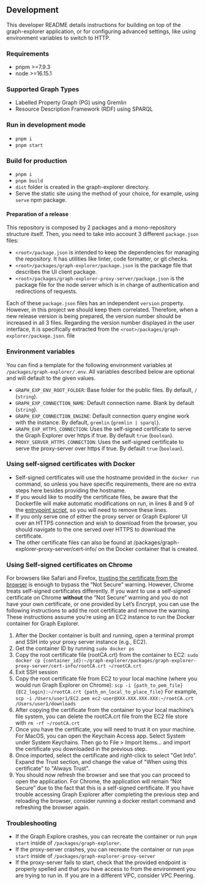 ## Development
This developer README details instructions for building on top of the graph-explorer application, or for configuring advanced settings, like using environment variables to switch to HTTP.

### Requirements
- pnpm >=7.9.3
- node >=16.15.1

### Supported Graph Types
- Labelled Property Graph (PG) using Gremlin
- Resource Description Framework (RDF) using SPARQL 

### Run in development mode
- `pnpm i`
- `pnpm start`

### Build for production
- `pnpm i`
- `pnpm build`
- `dist` folder is created in the graph-explorer directory.
- Serve the static site using the method of your choice,
for example, using `serve` npm package.

#### Preparation of a release
This repository is composed by 2 packages and a mono-repository structure itself. Then, you need to take into account 3 different `package.json` files:
- `<root>/package.json` is intended to keep the dependencies for managing the repository. It has utilities like linter, code formatter, or git checks.
- `<root>/packages/graph-explorer/package.json` is the package file that describes the UI client package.
- `<root>/packages/graph-explorer-proxy-server/package.json` is the package file for the node server which is in charge of authentication and redirections of requests.

Each of these `package.json` files has an independent `version` property. However, in this project we should keep them correlated. Therefore, when a new release version is being prepared, the version number should be increased in all 3 files.
Regarding the version number displayed in the user interface, it is specifically extracted from the `<root>/packages/graph-explorer/package.json`. file

### Environment variables

You can find a template for the following environment variables at `/packages/graph-explorer/.env`. All variables described below are optional and will default to the given values.

- `GRAPH_EXP_ENV_ROOT_FOLDER`: Base folder for the public files. By default, `/` (`string`). 
- `GRAPH_EXP_CONNECTION_NAME`: Default connection name. Blank by default (`string`).
- `GRAPH_EXP_CONNECTION_ENGINE`: Default connection query engine work with the instance. By default, `gremlin` (`gremlin | sparql`).
- `GRAPH_EXP_HTTPS_CONNECTION`: Uses the self-signed certificate to serve the Graph Explorer over https if true. By default `true` (`boolean`).
- `PROXY_SERVER_HTTPS_CONNECTION`: Uses the self-signed certificate to serve the proxy-server over https if true. By default `true` (`boolean`).

### Using self-signed certificates with Docker

- Self-signed certificates will use the hostname provided in the `docker run` command, so unless you have specific requirements, there are no extra steps here besides providing the hostname.
- If you would like to modify the certificate files, be aware that the Dockerfile will make automatic modifications on run, in lines 8 and 9 of the [entrypoint script](https://github.com/aws/graph-explorer/blob/main/docker-entrypoint.sh), so you will need to remove these lines.
- If you only serve one of either the proxy server or Graph Explorer UI over an HTTPS connection and wish to download from the browser, you should navigate to the one served over HTTPS to download the certificate.
- The other certificate files can also be found at /packages/graph-explorer-proxy-server/cert-info/ on the Docker container that is created. 

### Using Self-signed certificates on Chrome

For browsers like Safari and Firefox, [trusting the certificate from the browser](../README.md/#https-connections) is enough to bypass the “Not Secure” warning. However, Chrome treats self-signed certificates differently. If you want to use a self-signed certificate on Chrome **without** the “Not Secure” warning and you do not have your own certificate, or one provided by Let’s Encrypt, you can use the following instructions to add the root certificate and remove the warning. These instructions assume you’re using an EC2 instance to run the Docker container for Graph Explorer.

1. After the Docker container is built and running, open a terminal prompt and SSH into your proxy server instance (e.g., EC2).
2. Get the container ID by running `sudo docker ps`
3. Copy the root certificate file (rootCA.crt) from the container to EC2: `sudo docker cp {container_id}:~/graph-explorer/packages/graph-explorer-proxy-server/cert-info/rootCA.crt ~/rootCA.crt`
4. Exit SSH session 
5. Copy the root certificate file from EC2 to your local machine (where you would run Graph Explorer on Chrome): `scp -i {path_to_pem_file} {EC2_login}:~/rootCA.crt {path_on_local_to_place_file}` For example, `scp -i /Users/user1/EC2.pem ec2-user@XXX.XXX.XXX.XXX:~/rootCA.crt /Users/user1/downloads`
6. After copying the certificate from the container to your local machine’s file system, you can delete the rootCA.crt file from the EC2 file store with `rm -rf ~/rootCA.crt`
7. Once you have the certificate, you will need to trust it on your machine. For MacOS, you can open the Keychain Access app. Select System under System Keychains. Then go to File > Import Items... and import the certificate you downloaded in the previous step. 
8. Once imported, select the certificate and right-click to select "Get Info". Expand the Trust section, and change the value of "When using this certificate" to "Always Trust". 
9. You should now refresh the browser and see that you can proceed to open the application. For Chrome, the application will remain “Not Secure” due to the fact that this is a self-signed certificate. If you have trouble accessing Graph Explorer after completing the previous step and reloading the browser, consider running a docker restart command and refreshing the browser again.

### Troubleshooting
- If the Graph Explore crashes, you can recreate the container or run `pnpm start` inside of `/packages/graph-explorer`.
- If the proxy-server crashes, you can recreate the container or run `pnpm start` inside of `/packages/graph-explorer-proxy-server`
- If the proxy-server fails to start, check that the provided endpoint is properly spelled and that you have access to from the environment you are trying to run in. If you are in a different VPC, consider VPC Peering.
